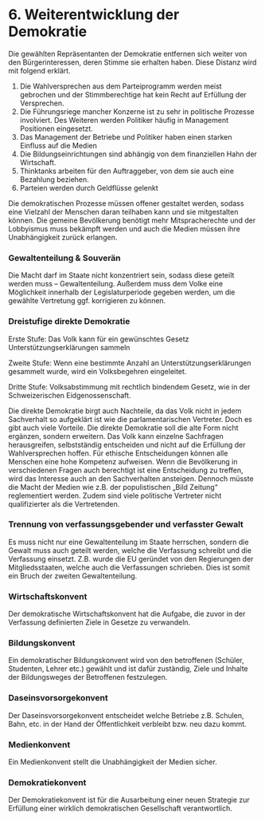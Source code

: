 # 6. Weiterentwicklung der Demokratie

Die gewählten Repräsentanten der Demokratie entfernen sich weiter von den Bürgerinteressen, deren Stimme sie erhalten haben. Diese Distanz wird mit folgend erklärt.

1. Die Wahlversprechen aus dem Parteiprogramm werden meist gebrochen und der Stimmberechtige hat kein Recht auf Erfüllung der Versprechen.
2. Die Führungsriege mancher Konzerne ist zu sehr in politische Prozesse involviert. Des Weiteren werden Politiker häufig in Management Positionen eingesetzt.
3. Das Management der Betriebe und Politiker haben einen starken Einfluss auf die Medien
4. Die Bildungseinrichtungen sind abhängig von dem finanziellen Hahn der Wirtschaft.
5. Thinktanks arbeiten für den Auftraggeber, von dem sie auch eine Bezahlung beziehen.
6. Parteien werden durch Geldflüsse gelenkt

Die demokratischen Prozesse müssen offener gestaltet werden, sodass eine Vielzahl der Menschen  daran teilhaben kann und sie mitgestalten können. Die gemeine Bevölkerung benötigt mehr Mitspracherechte und der Lobbyismus muss bekämpft werden und auch die Medien müssen ihre Unabhängigkeit zurück erlangen.

### Gewaltenteilung & Souverän

Die Macht darf im Staate nicht konzentriert sein, sodass diese geteilt werden muss – Gewaltenteilung. Außerdem muss dem Volke eine Möglichkeit innerhalb der Legislaturperiode gegeben werden, um die gewählte Vertretung ggf. korrigieren zu können. 

### Dreistufige direkte Demokratie

Erste Stufe: Das Volk kann für ein gewünschtes Gesetz Unterstützungserklärungen sammeln

Zweite Stufe:  Wenn eine bestimmte Anzahl an Unterstützungserklärungen gesammelt wurde, wird ein Volksbegehren eingeleitet.

Dritte Stufe: Volksabstimmung mit rechtlich bindendem Gesetz, wie in der Schweizerischen Eidgenossenschaft.

Die direkte Demokratie birgt auch Nachteile, da das Volk nicht in jedem Sachverhalt so aufgeklärt ist wie die parlamentarischen Vertreter. Doch es gibt auch viele Vorteile. Die direkte Demokratie soll die alte Form nicht ergänzen, sondern erweitern. Das Volk kann einzelne Sachfragen herausgreifen, selbstständig entscheiden und nicht auf die Erfüllung der Wahlversprechen hoffen. Für ethische Entscheidungen können alle Menschen eine hohe Kompetenz aufweisen.  Wenn die Bevölkerung in verschiedenen Fragen auch berechtigt ist eine Entscheidung zu treffen, wird das Interesse auch an den Sachverhalten ansteigen. Dennoch müsste die Macht der Medien wie z.B. der populistischen „Bild Zeitung“ reglementiert werden. Zudem sind viele politische Vertreter nicht qualifizierter als die Vertretenden. 

### Trennung von verfassungsgebender und verfasster Gewalt

Es muss nicht nur eine Gewaltenteilung im Staate herrschen, sondern die Gewalt muss auch geteilt werden, welche die Verfassung schreibt und die Verfassung einsetzt. Z.B. wurde die EU geründet von den Regierungen der Mitgliedsstaaten, welche auch die Verfassungen schrieben. Dies ist somit ein Bruch der zweiten Gewaltenteilung.

### Wirtschaftskonvent

Der demokratische Wirtschaftskonvent hat die Aufgabe, die zuvor in der Verfassung definierten Ziele in Gesetze zu verwandeln.

### Bildungskonvent

Ein demokratischer Bildungskonvent wird von den betroffenen \(Schüler, Studenten, Lehrer etc.\) gewählt und ist dafür zuständig, Ziele und Inhalte der Bildungsweges der Betroffenen festzulegen. 

### Daseinsvorsorgekonvent

Der Daseinsvorsorgekonvent entscheidet welche Betriebe z.B. Schulen, Bahn, etc. in der Hand der Öffentlichkeit verbleibt bzw. neu dazu kommt. 

### Medienkonvent

Ein Medienkonvent stellt die Unabhängigkeit der Medien sicher.

### Demokratiekonvent

Der Demokratiekonvent ist für die Ausarbeitung einer neuen Strategie zur Erfüllung einer wirklich demokratischen Gesellschaft verantwortlich.

